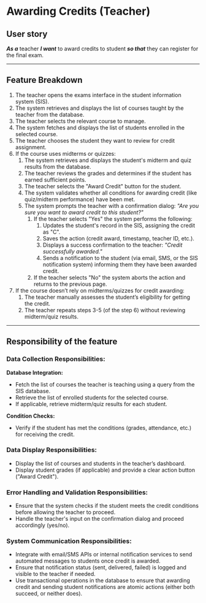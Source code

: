 
# Awarding Credits (Teacher)

## User story
***As a*** teacher ***I want*** to award credits to student ***so that*** they can register for the final exam.

---

## Feature Breakdown

1. The teacher opens the exams interface in the student information system (SIS).
2. The system retrieves and displays the list of courses taught by the teacher from the database.
3. The teacher selects the relevant course to manage.
4. The system fetches and displays the list of students enrolled in the selected course.
5. The teacher chooses the student they want to review for credit assignment.
6. If the course uses midterms or quizzes:
    1. The system retrieves and displays the student's midterm and quiz results from the database.
    2. The teacher reviews the grades and determines if the student has earned sufficient points.
    3. The teacher selects the "Award Credit" button for the student.
    4. The system validates whether all conditions for awarding credit (like quiz/midterm performance) have been met.
    5. The system prompts the teacher with a confirmation dialog: _"Are you sure you want to award credit to this student?"_
        1. If the teacher selects "Yes" the system performs the following:
            1. Updates the student's record in the SIS, assigning the credit as "C".
            2. Saves the action (credit award, timestamp, teacher ID, etc.).
            3. Displays a success confirmation to the teacher: _"Credit successfully awarded."_
            4. Sends a notification to the student (via email, SMS, or the SIS notification system) informing them they have been awarded credit.
        2. If the teacher selects "No" the system aborts the action and returns to the previous page. 
7. If the course doesn’t rely on midterms/quizzes for credit awarding:
    1. The teacher manually assesses the student’s eligibility for getting the credit.
    2. The teacher repeats steps 3-5 (of the step 6) without reviewing midterm/quiz results.
---
## Responsibility of the feature

###  Data Collection Responsibilities:
**Database Integration:**
- Fetch the list of courses the teacher is teaching using a query from the SIS database.
- Retrieve the list of enrolled students for the selected course.
- If applicable, retrieve midterm/quiz results for each student.

**Condition Checks:**
- Verify if the student has met the conditions (grades, attendance, etc.) for receiving the credit.

### Data Display Responsibilities:
- Display the list of courses and students in the teacher’s dashboard.
- Display student grades (if applicable) and provide a clear action button ("Award Credit").

### Error Handling and Validation Responsibilities:
- Ensure that the system checks if the student meets the credit conditions before allowing the teacher to proceed.
- Handle the teacher's input on the confirmation dialog and proceed accordingly (yes/no).

### System Communication Responsibilities:
- Integrate with email/SMS APIs or internal notification services to send automated messages to students once credit is awarded.
- Ensure that notification status (sent, delivered, failed) is logged and visible to the teacher if needed.
- Use transactional operations in the database to ensure that awarding credit and sending student notifications are atomic actions (either both succeed, or neither does).
